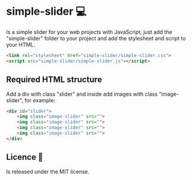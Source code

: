 # simple-slider  :computer:

Is a simple slider for your web projects with JavaScript, just add the "simple-slider" folder to your project and add the stylesheet and script to your HTML.

```html
<link rel="stylesheet" href="simple-slider/simple-slider.css">
<script src="simple-slider/simple-slider.js"></script>
```

## Required HTML structure

Add a div with class "slider" and inside add images with class "image-slider", for example:

```html
<div id="slider">
    <img class="image-slider" src="">
    <img class="image-slider" src="">
    <img class="image-slider" src="">
    <img class="image-slider" src="">
</div>
```

## Licence  :page_facing_up:

Is released under the MIT license.